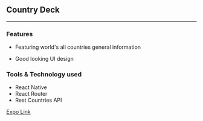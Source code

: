 ## Country Deck

---

### Features
* Featuring world's all countries general information

* Good looking UI design 

### Tools & Technology used

* React Native 
* React Router 
* Rest Countries API

[Expo Link]('exp://exp.host/@genius15/country-deck)

